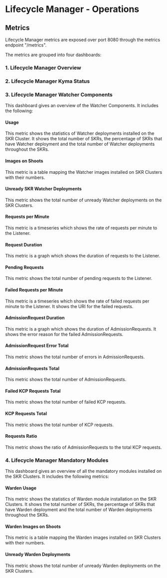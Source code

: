 # Lifecycle Manager - Operations

## Metrics

Lifecycle Manager metrics are exposed over port 8080 through the metrics endpoint "/metrics".

The metrics are grouped into four dashboards:

### 1. Lifecycle Manager Overview

### 2. Lifecycle Manager Kyma Status



### 3. Lifecycle Manager Watcher Components

This dashboard gives an overview of the Watcher Components. It includes the following:

#### Usage
This metric shows the statistics of Watcher deployments installed on the SKR Cluster. It shows the total number of SKRs, the percentage of SKRs
that have Watcher deployment and the total number of Watcher deployments throughout the SKRs.

#### Images on Shoots
This metric is a table mapping the Watcher images installed on SKR Clusters with their numbers.

#### Unready SKR Watcher Deployments
This metric shows the total number of unready Watcher deployments on the SKR Clusters.

#### Requests per Minute
This metric is a timeseries which shows the rate of requests per minute to the Listener.

#### Request Duration
This metric is a graph which shows the duration of requests to the Listener.

#### Pending Requests
This metric shows the total number of pending requests to the Listener.

#### Failed Requests per Minute
This metric is a timeseries which shows the rate of failed requests per minute to the Listener. It shows the URI for the failed requests.

#### AdmissionRequest Duration
This metric is a graph which shows the duration of AdmissionRequests. It shows the error reason for the failed AdmissionRequests.

#### AdmissionRequest Error Total
This metric shows the total number of errors in AdmissionRequests.

#### AdmissionRequests Total
This metric shows the total number of AdmissionRequests.

#### Failed KCP Requests Total
This metric shows the total number of failed KCP requests.

#### KCP Requests Total
This metric shows the total number of KCP requests.

#### Requests Ratio
This metric shows the ratio of AdmissionRequests to the total KCP requests.

### 4. Lifecycle Manager Mandatory Modules

This dashboard gives an overview of all the mandatory modules installed on the SKR Clusters. It includes the following metrics:

#### Warden Usage
This metric shows the statistics of Warden module installation on the SKR Clusters. It shows the total number of SKRs, the percentage of SKRs
that have Warden deployment and the total number of Warden deployments throughout the SKRs. 

#### Warden Images on Shoots
This metric is a table mapping the Warden images installed on SKR Clusters with their numbers.

#### Unready Warden Deployments
This metric shows the total number of unready Warden deployments on the SKR Clusters.

